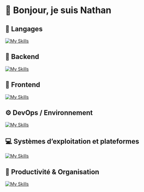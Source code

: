 # 👋 Bonjour, je suis Nathan

## 💬 Langages
[![My Skills](https://skillicons.dev/icons?i=html,css,php,py,js,ts,cs)](https://skillicons.dev)

## 🧠 Backend
[![My Skills](https://skillicons.dev/icons?i=express,nodejs,discordjs,mysql,wordpress)](https://skillicons.dev)

## 🎨 Frontend
[![My Skills](https://skillicons.dev/icons?i=vue,wordpress,figma)](https://skillicons.dev)

## ⚙️ DevOps / Environnement
[![My Skills](https://skillicons.dev/icons?i=git,github,docker,postman,vscode,visualstudio)](https://skillicons.dev)

## 💻 Systèmes d’exploitation et plateformes
[![My Skills](https://skillicons.dev/icons?i=linux,debian,mint,windows,raspberry)](https://skillicons.dev)

## 🧩 Productivité & Organisation
[![My Skills](https://skillicons.dev/icons?i=obsidian)](https://skillicons.dev)
